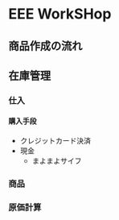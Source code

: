 # EEE WorkSHop

## 商品作成の流れ

## 在庫管理

### 仕入

#### 購入手段

* クレジットカード決済
* 現金
  * まよまよサイフ
### 商品
### 原価計算
